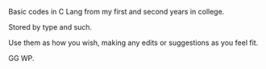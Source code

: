 Basic codes in C Lang from my first and second years in college.

Stored by type and such.

Use them as how you wish, making any edits or suggestions as you feel fit.

GG WP.